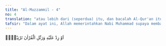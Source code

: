 ```yaml
---
title: "Al-Muzzammil - 4"
no: 4
translation: "atau lebih dari (seperdua) itu, dan bacalah Al-Qur'an itu dengan perlahan-lahan."
tafsir: "Dalam ayat ini, Allah memerintahkan Nabi Muhammad supaya membaca Al-Qur'an secara seksama (tartil). Maksudnya ialah membaca Al-Qur'an dengan pelan-pelan, bacaan yang fasih, dan merasakan arti dan maksud dari ayat-ayat yang dibaca itu, sehingga berkesan di hati. Perintah ini dilaksanakan oleh Nabi saw. 'Aisyah meriwayatkan bahwa Rasulullah saw membaca Al-Qur'an dengan tartil, sehingga surah yang dibacanya menjadi lebih lama dari ia membaca biasa.\n\nDalam hubungan ayat ini, al-Bukhari dan Muslim meriwayatkan dari 'Abdullah bin Mugaffal, bahwa ia berkata:\n\nAku melihat Rasulullah saw pada hari penaklukan kota Mekah, sedang menunggang unta beliau membaca Surah al-Fath di mana dalam bacaan itu beliau melakukan tarji' (bacaan lambat dengan mengulang-ulang). (Riwayat al-Bukhari dan Muslim dari 'Abdullah bin Mugaffal)\n\nPengarang buku Fathul Bayan berkata, \"Yang dimaksud dengan tartil ialah kehadiran hati ketika membaca, bukan asal mengeluarkan bunyi dari tenggorokan dengan memoncong-moncongkan muka dan mulut dengan alunan lagu, sebagaimana kebiasaan yang dilakukan pembaca-pembaca Al-Qur'an zaman sekarang. Membaca yang seperti itu adalah suatu bacaan yang dilakukan orang-orang yang tidak mengerti agama.\"\n\nMembaca Al-Qur'an secara tartil mengandung hikmah, yaitu terbukanya kesempatan untuk memperhatikan isi ayat-ayat yang dibaca dan di waktu menyebut nama Allah, si pembaca akan merasakan kemahaagungan-Nya. Ketika tiba pada ayat yang mengandung janji, pembaca akan timbul harapan-harapan, demikian juga ketika membaca ayat ancaman, pembaca akan merasa cemas.\n\nSebaliknya membaca Al-Qur'an secara tergesa-gesa atau dengan lagu yang baik, tetapi tidak memahami artinya adalah suatu indikasi bahwa si pembaca tidak memperhatikan isi yang terkandung dalam ayat yang dibacanya."
---
```


اَوْ زِدْ عَلَيْهِ وَرَتِّلِ الْقُرْاٰنَ تَرْتِيْلًاۗ
